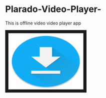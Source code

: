 # Plarado-Video-Player-
This is offline video video player app


<a href="https://github.com/tuhinsubhrahazra/Playerify-Video-Player-/raw/main/Playerify%20V1.1.0%20.apk" target="_blank"><img src="https://github.com/tuhinsubhrahazra/Audago-Music-/blob/main/download-icon-png-4384.png" 
alt="" width="240" height="180" border="10" /></a>
